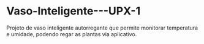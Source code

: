 # Vaso-Inteligente---UPX-1
Projeto de vaso inteligente autorregante que permite monitorar temperatura e umidade, podendo regar as plantas via aplicativo.
